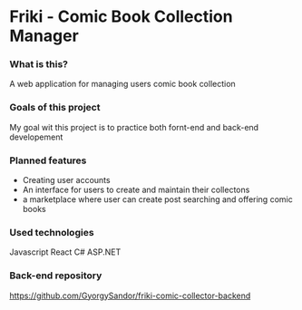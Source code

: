 # Friki - Comic Book Collection Manager
### What is this?
A web application for managing users comic book collection
### Goals of this project
My goal wit this project is to practice both fornt-end and back-end developement

### Planned features
- Creating user accounts
- An interface for users to create and maintain their collectons
- a marketplace where user can create post searching and offering comic books

### Used technologies
Javascript
React
C#
ASP.NET

### Back-end repository
https://github.com/GyorgySandor/friki-comic-collector-backend
